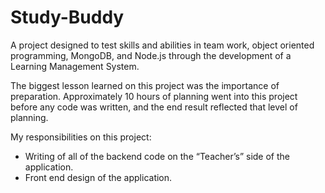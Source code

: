 Study-Buddy
=================

A project designed to test skills and abilities in team work, object oriented programming, MongoDB, and Node.js through the development of a Learning Management System.

The biggest lesson learned on this project was the importance of preparation. Approximately 10 hours of planning went into this project before any code was written, and the end result reflected that level of planning.

My responsibilities on this project:
* Writing of all of the backend code on the “Teacher’s” side of the application.
* Front end design of the application.

